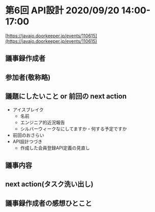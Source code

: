 # 第6回 API設計 2020/09/20 14:00-17:00

[https://javajo.doorkeeper.jp/events/110615](https://javajo.doorkeeper.jp/events/110615)  

## 議事録作成者


## 参加者(敬称略)


## 議題にしたいこと or 前回の next action
- アイスブレイク
  - 名前
  - エンジニア的近況報告
  - シルバーウィークなにしてますか・何する予定ですか
- 前回のおさらい
- API設計つづき
  - 作成した会員登録API定義の見直し
  
## 議事内容

## next action(タスク洗い出し)

## 議事録作成者の感想ひとこと
